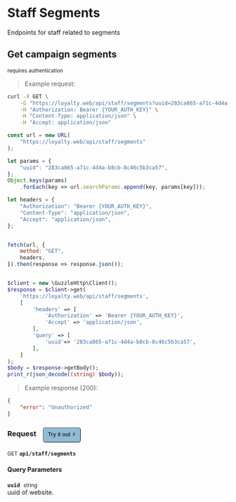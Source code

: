 # Staff Segments

Endpoints for staff related to segments

## Get campaign segments

<small class="badge badge-darkred">requires authentication</small>



> Example request:

```bash
curl -X GET \
    -G "https://loyalty.web/api/staff/segments?uuid=283ca865-a71c-4d4a-b8cb-8c46c5b3ca57" \
    -H "Authorization: Bearer {YOUR_AUTH_KEY}" \
    -H "Content-Type: application/json" \
    -H "Accept: application/json"
```

```javascript
const url = new URL(
    "https://loyalty.web/api/staff/segments"
);

let params = {
    "uuid": "283ca865-a71c-4d4a-b8cb-8c46c5b3ca57",
};
Object.keys(params)
    .forEach(key => url.searchParams.append(key, params[key]));

let headers = {
    "Authorization": "Bearer {YOUR_AUTH_KEY}",
    "Content-Type": "application/json",
    "Accept": "application/json",
};


fetch(url, {
    method: "GET",
    headers,
}).then(response => response.json());
```

```php

$client = new \GuzzleHttp\Client();
$response = $client->get(
    'https://loyalty.web/api/staff/segments',
    [
        'headers' => [
            'Authorization' => 'Bearer {YOUR_AUTH_KEY}',
            'Accept' => 'application/json',
        ],
        'query' => [
            'uuid'=> '283ca865-a71c-4d4a-b8cb-8c46c5b3ca57',
        ],
    ]
);
$body = $response->getBody();
print_r(json_decode((string) $body));
```


> Example response (200):

```json
{
    "error": "Unauthorized"
}
```
<div id="execution-results-GETapi-staff-segments" hidden>
    <blockquote>Received response<span id="execution-response-status-GETapi-staff-segments"></span>:</blockquote>
    <pre class="json"><code id="execution-response-content-GETapi-staff-segments"></code></pre>
</div>
<div id="execution-error-GETapi-staff-segments" hidden>
    <blockquote>Request failed with error:</blockquote>
    <pre><code id="execution-error-message-GETapi-staff-segments"></code></pre>
</div>
<form id="form-GETapi-staff-segments" data-method="GET" data-path="api/staff/segments" data-authed="1" data-hasfiles="0" data-headers='{"Authorization":"Bearer {YOUR_AUTH_KEY}","Content-Type":"application\/json","Accept":"application\/json"}' onsubmit="event.preventDefault(); executeTryOut('GETapi-staff-segments', this);">
<h3>
    Request&nbsp;&nbsp;&nbsp;
        <button type="button" style="background-color: #8fbcd4; padding: 5px 10px; border-radius: 5px; border-width: thin;" id="btn-tryout-GETapi-staff-segments" onclick="tryItOut('GETapi-staff-segments');">Try it out ⚡</button>
    <button type="button" style="background-color: #c97a7e; padding: 5px 10px; border-radius: 5px; border-width: thin;" id="btn-canceltryout-GETapi-staff-segments" onclick="cancelTryOut('GETapi-staff-segments');" hidden>Cancel</button>&nbsp;&nbsp;
    <button type="submit" style="background-color: #6ac174; padding: 5px 10px; border-radius: 5px; border-width: thin;" id="btn-executetryout-GETapi-staff-segments" hidden>Send Request 💥</button>
    </h3>
<p>
<small class="badge badge-green">GET</small>
 <b><code>api/staff/segments</code></b>
</p>
<p>
<label id="auth-GETapi-staff-segments" hidden>Authorization header: <b><code>Bearer </code></b><input type="text" name="Authorization" data-prefix="Bearer " data-endpoint="GETapi-staff-segments" data-component="header"></label>
</p>
<h4 class="fancy-heading-panel"><b>Query Parameters</b></h4>
<p>
<b><code>uuid</code></b>&nbsp;&nbsp;<small>string</small>  &nbsp;
<input type="text" name="uuid" data-endpoint="GETapi-staff-segments" data-component="query" required  hidden>
<br>
uuid of website.
</p>
</form>



